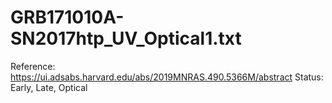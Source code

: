# GRB171010A-SN2017htp_UV_Optical1.txt

Reference: https://ui.adsabs.harvard.edu/abs/2019MNRAS.490.5366M/abstract
Status: Early, Late, Optical
